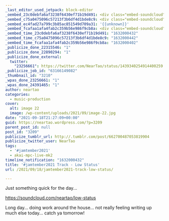 ```yaml
---
_last_editor_used_jetpack: block-editor
_oembed_23c0debfa6af3238f6430ef71b19d491: <div class="embed-soundcloud"><iframe title="Low Status by NearTao" width="620" height="400" scrolling="no" frameborder="no" src="https://w.soundcloud.com/player/?visual=true&url=https%3A%2F%2Fapi.soundcloud.com%2Ftracks%2F1127086258&show_artwork=true&maxheight=930&maxwidth=620"></iframe></div>
_oembed_c75a0475096c57213f3b6df4d1bde8c9: <div class="embed-soundcloud"><iframe title="Low Status by NearTao" width="500" height="400" scrolling="no" frameborder="no" src="https://w.soundcloud.com/player/?visual=true&url=https%3A%2F%2Fapi.soundcloud.com%2Ftracks%2F1127086258&show_artwork=true&maxheight=750&maxwidth=500"></iframe></div>
_oembed_ec4fad27a799c3b85ac851549d709a31: '{{unknown}}'
_oembed_fcafaa1afa4fab2c359b56e986f9cb8a: <div class="embed-soundcloud"><iframe title="Low Status by NearTao" width="750" height="400" scrolling="no" frameborder="no" src="https://w.soundcloud.com/player/?visual=true&url=https%3A%2F%2Fapi.soundcloud.com%2Ftracks%2F1127086258&show_artwork=true&maxheight=1000&maxwidth=750"></iframe></div>
_oembed_time_23c0debfa6af3238f6430ef71b19d491: "1632000432"
_oembed_time_c75a0475096c57213f3b6df4d1bde8c9: "1632000442"
_oembed_time_fcafaa1afa4fab2c359b56e986f9cb8a: "1632000402"
_publicize_done_22315546: "1"
_publicize_done_22890294: "1"
_publicize_done_external:
  twitter:
    "23256661": https://twitter.com/NearTao/status/1439340254914400259
_publicize_job_id: "63166149082"
_thumbnail_id: "3210"
_wpas_done_23256661: "1"
_wpas_done_24391465: "1"
author: neartao
categories:
  - music-production
cover:
  alt: image 22
  image: /wp-content/uploads/2021/09/image-22.jpg
date: "2021-09-18T21:27:09+00:00"
guid: https://neartao.wordpress.com/?p=3209
parent_post_id: null
post_id: "3209"
publicize_tumblr_url: http://.tumblr.com/post/662700487053819904
publicize_twitter_user: NearTao
tags:
  - '#jamtember2021'
  - akai-mpc-live-mk2
timeline_notification: "1632000432"
title: '#jamtember2021 Track - Low Status'
url: /2021/09/18/jamtember2021-track-low-status/

---
```

Just something quick for the day...

https://soundcloud.com/neartao/low-status

Long day... doing work around the house... not really feeling writing up much else today... catch ya tomorrow!
